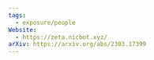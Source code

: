 ```yaml
---
tags:
  - exposure/people
Website:
  - https://zeta.nicbot.xyz/
arXiv: https://arxiv.org/abs/2303.17399
---
```

